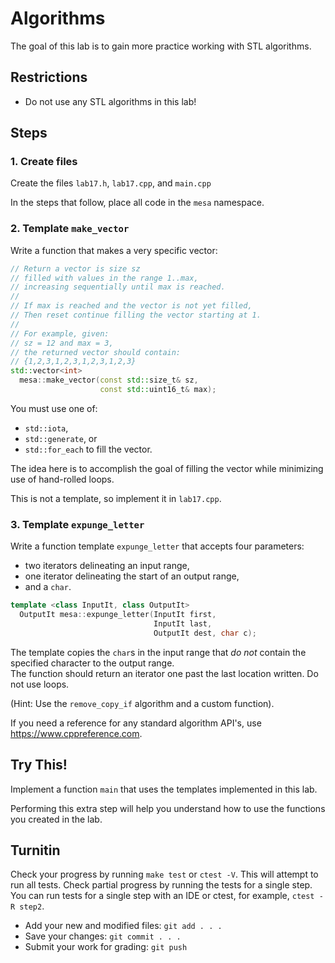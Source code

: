 # Algorithms
The goal of this lab is to gain more
practice working with STL algorithms.

## Restrictions
- Do not use any STL algorithms in this lab!

## Steps

### 1. Create files
Create the files `lab17.h`, `lab17.cpp`, and `main.cpp`

In the steps that follow, place all code in the `mesa` namespace.

### 2. Template `make_vector`
Write a function that makes a very specific vector:

```cpp
// Return a vector is size sz
// filled with values in the range 1..max,
// increasing sequentially until max is reached.
//
// If max is reached and the vector is not yet filled,
// Then reset continue filling the vector starting at 1.
//
// For example, given:
// sz = 12 and max = 3,
// the returned vector should contain:
// {1,2,3,1,2,3,1,2,3,1,2,3}
std::vector<int>
  mesa::make_vector(const std::size_t& sz,
                    const std::uint16_t& max);
```

You must use one of:
- `std::iota`, 
- `std::generate`, or 
- `std::for_each` to fill the vector.

The idea here is to accomplish the goal of filling the vector 
while minimizing use of hand-rolled loops.

This is not a template, so implement it in `lab17.cpp`.

### 3. Template `expunge_letter`
Write a function template `expunge_letter` that
accepts four parameters:

- two iterators delineating an input range,
- one iterator delineating the start of an output range, 
- and a `char`.

```cpp
template <class InputIt, class OutputIt>
  OutputIt mesa::expunge_letter(InputIt first,
                                InputIt last,
                                OutputIt dest, char c);
```

The template copies the `char`s in the input range that
*do not* contain the specified character to the output range.  
The function should return an iterator one past the 
last location written.
Do not use loops.

(Hint: Use the `remove_copy_if` algorithm and a custom function).

If you need a reference for any standard algorithm API's, use 
https://www.cppreference.com. 


## Try This!
Implement a function `main` that uses the templates implemented in this lab.

Performing this extra step will help you understand how to use
the functions you created in the lab.


## Turnitin
Check your progress by running `make test` or `ctest -V`.
This will attempt to run all tests.
Check partial progress by running the tests for a single step.
You can run tests for a single step with an IDE or ctest,
for example, `ctest -R step2`.

- Add your new and modified files: `git add . . . `
- Save your changes: `git commit . . . `
- Submit your work for grading: `git push`


